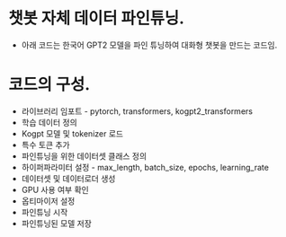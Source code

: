 # 챗봇 자체 데이터 파인튜닝.

  - 아래 코드는 한국어 GPT2 모델을 파인 튜닝하여 대화형 챗봇을 만드는 코드임.

# 코드의 구성.

  - 라이브러리 임포트 - pytorch, transformers, kogpt2_transformers
  - 학습 데이터 정의
  - Kogpt 모델 및 tokenizer 로드
  - 특수 토큰 추가
  - 파인튜닝을 위한 데이터셋 클래스 정의
  - 하이퍼파라미터 설정 - max_length, batch_size, epochs, learning_rate
  - 데이터셋 및 데이터로더 생성
  - GPU 사용 여부 확인
  - 옵티마이저 설정
  - 파인튜닝 시작
  - 파인튜닝된 모델 저장
